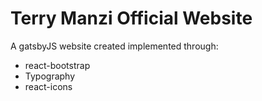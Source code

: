 # Terry Manzi Official Website

A gatsbyJS website created implemented through:
- react-bootstrap
- Typography
- react-icons
